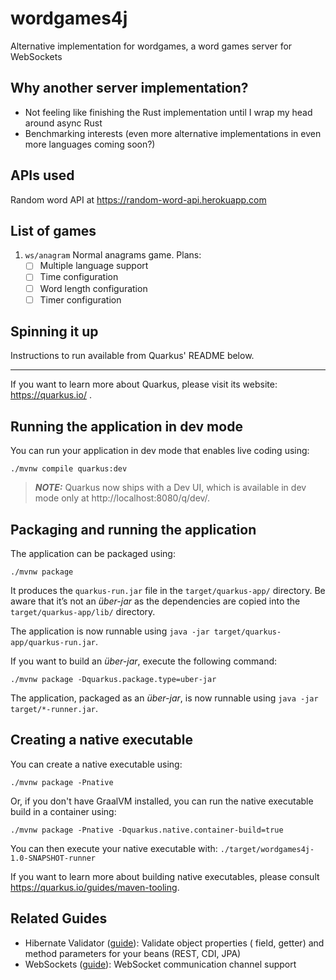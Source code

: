 # wordgames4j

Alternative implementation for wordgames, a word games server for WebSockets

## Why another server implementation?

- Not feeling like finishing the Rust implementation until I wrap my head around async Rust
- Benchmarking interests (even more alternative implementations in even more languages coming soon?)

## APIs used

Random word API at https://random-word-api.herokuapp.com

## List of games

1. `ws/anagram` Normal anagrams game. Plans:
    - [ ] Multiple language support
    - [ ] Time configuration
    - [ ] Word length configuration
    - [ ] Timer configuration

## Spinning it up

Instructions to run available from Quarkus' README below.

---

If you want to learn more about Quarkus, please visit its website: https://quarkus.io/ .

## Running the application in dev mode

You can run your application in dev mode that enables live coding using:

```shell script
./mvnw compile quarkus:dev
```

> **_NOTE:_**  Quarkus now ships with a Dev UI, which is available in dev mode only
> at http://localhost:8080/q/dev/.

## Packaging and running the application

The application can be packaged using:

```shell script
./mvnw package
```

It produces the `quarkus-run.jar` file in the `target/quarkus-app/` directory.
Be aware that it’s not an _über-jar_ as the dependencies are copied into
the `target/quarkus-app/lib/` directory.

The application is now runnable using `java -jar target/quarkus-app/quarkus-run.jar`.

If you want to build an _über-jar_, execute the following command:

```shell script
./mvnw package -Dquarkus.package.type=uber-jar
```

The application, packaged as an _über-jar_, is now runnable using `java -jar target/*-runner.jar`.

## Creating a native executable

You can create a native executable using:

```shell script
./mvnw package -Pnative
```

Or, if you don't have GraalVM installed, you can run the native executable build in a container
using:

```shell script
./mvnw package -Pnative -Dquarkus.native.container-build=true
```

You can then execute your native executable with: `./target/wordgames4j-1.0-SNAPSHOT-runner`

If you want to learn more about building native executables, please
consult https://quarkus.io/guides/maven-tooling.

## Related Guides

- Hibernate Validator ([guide](https://quarkus.io/guides/validation)): Validate object properties (
  field, getter) and method parameters for your beans (REST, CDI, JPA)
- WebSockets ([guide](https://quarkus.io/guides/websockets)): WebSocket communication channel
  support

